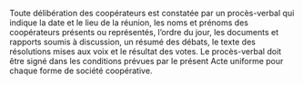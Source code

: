 Toute délibération des coopérateurs est constatée par un procès-verbal qui indique la date et le lieu de la réunion, les noms et prénoms des coopérateurs présents ou représentés, l’ordre du jour, les documents et rapports soumis à discussion, un résumé des débats, le texte des résolutions mises aux voix et le résultat des votes.
Le procès-verbal doit être signé dans les conditions prévues par le présent Acte uniforme pour chaque forme de société coopérative.